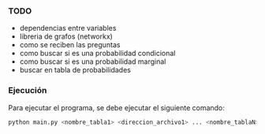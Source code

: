 
### TODO

- dependencias entre variables
- libreria de grafos (networkx)
- como se reciben las preguntas
- como buscar si es una probabilidad condicional
- como buscar si es una probabilidad marginal
- buscar en tabla de probabilidades

### Ejecución

Para ejecutar el programa, se debe ejecutar el siguiente comando:

```bash	
python main.py <nombre_tabla1> <direccion_archivo1> ... <nombre_tablaN> <direccion_archivoN>
```